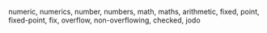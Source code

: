 ﻿numeric, numerics, number, numbers, math, maths, arithmetic, fixed, point, fixed-point, fix, overflow, non-overflowing, checked, jodo